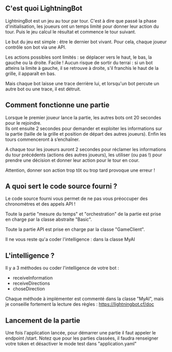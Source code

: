 
## C'est quoi LightningBot  
  
LightningBot est un jeu au tour par tour. C'est à dire que passé la phase d'initialisation,  les joueurs ont un temps 
limité pour donner leur action du tour. Puis le jeu calcul le résultat et commence le tour suivant.  
  
Le but du jeu est simple : être le dernier bot vivant. Pour cela, chaque joueur contrôle son bot via une API.  
  
Les actions possibles sont limités : se déplacer vers le haut, le bas, la gauche ou la droite. Facile !  Aucun risque de sortir du terrai : si un bot atteins la limite à gauche, il se retrouve à droite, s'il franchis le haut de la grille, il apparaît en bas.
  
Mais chaque bot laisse une trace derrière lui, et lorsqu'un bot percute un autre bot ou une trace, il est détruit.  
  
  
## Comment fonctionne une partie  
  
Lorsque le premier joueur lance la partie, les autres bots ont 20 secondes pour le rejoindre.  
Ils ont ensuite 2 secondes pour demander et exploiter les informations sur la partie (taille de la grille et  position de départ des autres joueurs).  Enfin les tours commenceront à s’enchaîner.  
  
A chaque tour les joueurs auront 2 secondes pour réclamer les informations du tour précédents (actions des autres  joueurs), les utiliser (ou pas !) pour prendre une décision et donner leur action pour le tour en cour.  
  
Attention, donner son action trop tôt ou trop tard provoque une erreur !  
  
## A quoi sert le code source fourni ?  
  
Le code source fourni vous permet de ne pas vous préoccuper des chronomètres et des appels API !  
  
Toute la partie "mesure du temps" et "orchestration" de la partie est prise en charge par la classe abstraite "Basic".  
  
Toute la partie API est prise en charge par la classe "GameClient".  
  
Il ne vous reste qu'a coder l'intelligence : dans la classe MyAI  
  
## L'intelligence ?  
  
Il y a 3 méthodes ou coder l'intelligence de votre bot :  
- receiveInformation  
- receiveDirections  
- choseDirection  
  
Chaque méthode à implémenter est commenté dans la classe "MyAI", mais je conseille fortement la lecture des règles :  https://lightningbot.cf/doc

## Lancement de la partie

Une fois l'application lancée, pour démarrer une partie il faut appeler le endpoint /start.
Notez que pour les parties classées, il faudra renseigner votre token et désactiver le mode test dans "application.yaml"